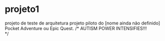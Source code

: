 # projeto1
projeto de teste de arquitetura
projeto piloto do [nome ainda não definido] Pocket Adventure ou Epic Quest.
/*
AUTISM POWER INTENSIFIES!!!          
*/
